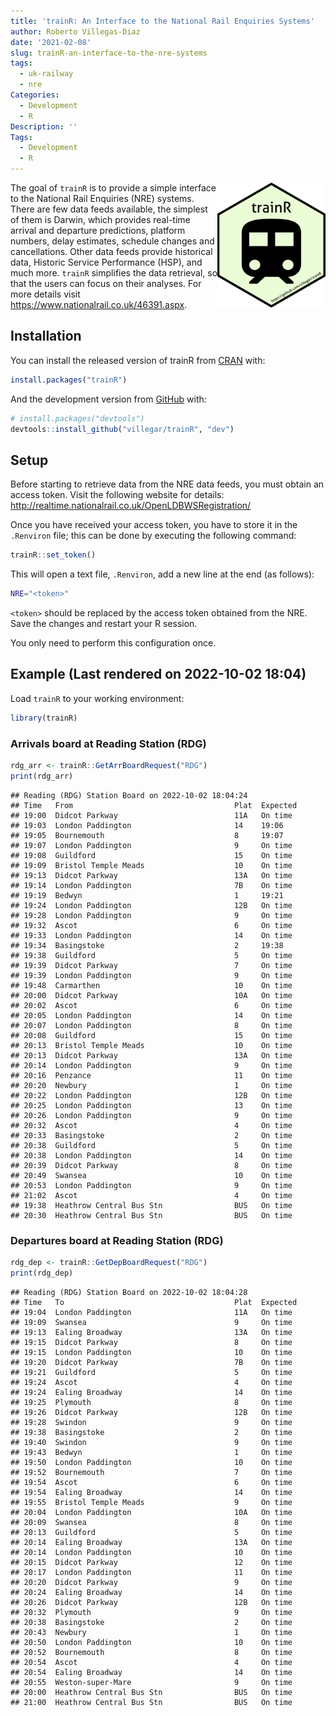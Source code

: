 ```yaml
---
title: 'trainR: An Interface to the National Rail Enquiries Systems'
author: Roberto Villegas-Diaz
date: '2021-02-08'
slug: trainR-an-interface-to-the-nre-systems
tags:
  - uk-railway
  - nre
Categories:
  - Development
  - R
Description: ''
Tags:
  - Development
  - R
---
```


<img src="https://raw.githubusercontent.com/villegar/trainR/main/inst/images/logo.png" alt="logo" align="right" height=200px/>

The goal of `trainR` is to provide a simple interface to the 
National Rail Enquiries (NRE) systems. There are few data feeds 
available, the simplest of them is Darwin, which provides real-time 
arrival and departure predictions, platform numbers, delay estimates, 
schedule changes and cancellations. Other data feeds provide historical 
data, Historic Service Performance (HSP), and much more. `trainR` 
simplifies the data retrieval, so that the users can focus on their 
analyses. For more details visit 
https://www.nationalrail.co.uk/46391.aspx.

## Installation

You can install the released version of trainR from [CRAN](https://CRAN.R-project.org) with:

``` r
install.packages("trainR")
```

And the development version from [GitHub](https://github.com/) with:

``` r
# install.packages("devtools")
devtools::install_github("villegar/trainR", "dev")
```

## Setup
Before starting to retrieve data from the NRE data feeds, you must obtain an access token. 
Visit the following website for details: http://realtime.nationalrail.co.uk/OpenLDBWSRegistration/

Once you have received your access token, you have to store it in the `.Renviron` file; this can be 
done by executing the following command:


```r
trainR::set_token()
```

This will open a text file, `.Renviron`, add a new line at the end (as follows):

```bash
NRE="<token>"
```

`<token>` should be replaced by the access token obtained from the NRE. Save the changes and restart 
your R session.

You only need to perform this configuration once.

## Example (Last rendered on 2022-10-02 18:04)

Load `trainR` to your working environment:

```r
library(trainR)
```

### Arrivals board at Reading Station (RDG)


```r
rdg_arr <- trainR::GetArrBoardRequest("RDG")
print(rdg_arr)
```

```
## Reading (RDG) Station Board on 2022-10-02 18:04:24
## Time   From                                    Plat  Expected
## 19:00  Didcot Parkway                          11A   On time
## 19:03  London Paddington                       14    19:06
## 19:05  Bournemouth                             8     19:07
## 19:07  London Paddington                       9     On time
## 19:08  Guildford                               15    On time
## 19:09  Bristol Temple Meads                    10    On time
## 19:13  Didcot Parkway                          13A   On time
## 19:14  London Paddington                       7B    On time
## 19:19  Bedwyn                                  1     19:21
## 19:24  London Paddington                       12B   On time
## 19:28  London Paddington                       9     On time
## 19:32  Ascot                                   6     On time
## 19:33  London Paddington                       14    On time
## 19:34  Basingstoke                             2     19:38
## 19:38  Guildford                               5     On time
## 19:39  Didcot Parkway                          7     On time
## 19:39  London Paddington                       9     On time
## 19:48  Carmarthen                              10    On time
## 20:00  Didcot Parkway                          10A   On time
## 20:02  Ascot                                   6     On time
## 20:05  London Paddington                       14    On time
## 20:07  London Paddington                       8     On time
## 20:08  Guildford                               15    On time
## 20:13  Bristol Temple Meads                    10    On time
## 20:13  Didcot Parkway                          13A   On time
## 20:14  London Paddington                       9     On time
## 20:16  Penzance                                11    On time
## 20:20  Newbury                                 1     On time
## 20:22  London Paddington                       12B   On time
## 20:25  London Paddington                       13    On time
## 20:26  London Paddington                       9     On time
## 20:32  Ascot                                   4     On time
## 20:33  Basingstoke                             2     On time
## 20:38  Guildford                               5     On time
## 20:38  London Paddington                       14    On time
## 20:39  Didcot Parkway                          8     On time
## 20:49  Swansea                                 10    On time
## 20:53  London Paddington                       9     On time
## 21:02  Ascot                                   4     On time
## 19:38  Heathrow Central Bus Stn                BUS   On time
## 20:30  Heathrow Central Bus Stn                BUS   On time
```

### Departures board at Reading Station (RDG)


```r
rdg_dep <- trainR::GetDepBoardRequest("RDG")
print(rdg_dep)
```

```
## Reading (RDG) Station Board on 2022-10-02 18:04:28
## Time   To                                      Plat  Expected
## 19:04  London Paddington                       11A   On time
## 19:09  Swansea                                 9     On time
## 19:13  Ealing Broadway                         13A   On time
## 19:15  Didcot Parkway                          8     On time
## 19:15  London Paddington                       10    On time
## 19:20  Didcot Parkway                          7B    On time
## 19:21  Guildford                               5     On time
## 19:24  Ascot                                   4     On time
## 19:24  Ealing Broadway                         14    On time
## 19:25  Plymouth                                8     On time
## 19:26  Didcot Parkway                          12B   On time
## 19:28  Swindon                                 9     On time
## 19:38  Basingstoke                             2     On time
## 19:40  Swindon                                 9     On time
## 19:43  Bedwyn                                  1     On time
## 19:50  London Paddington                       10    On time
## 19:52  Bournemouth                             7     On time
## 19:54  Ascot                                   6     On time
## 19:54  Ealing Broadway                         14    On time
## 19:55  Bristol Temple Meads                    9     On time
## 20:04  London Paddington                       10A   On time
## 20:09  Swansea                                 8     On time
## 20:13  Guildford                               5     On time
## 20:14  Ealing Broadway                         13A   On time
## 20:14  London Paddington                       10    On time
## 20:15  Didcot Parkway                          12    On time
## 20:17  London Paddington                       11    On time
## 20:20  Didcot Parkway                          9     On time
## 20:24  Ealing Broadway                         14    On time
## 20:26  Didcot Parkway                          12B   On time
## 20:32  Plymouth                                9     On time
## 20:38  Basingstoke                             2     On time
## 20:43  Newbury                                 1     On time
## 20:50  London Paddington                       10    On time
## 20:52  Bournemouth                             8     On time
## 20:54  Ascot                                   4     On time
## 20:54  Ealing Broadway                         14    On time
## 20:55  Weston-super-Mare                       9     On time
## 20:00  Heathrow Central Bus Stn                BUS   On time
## 21:00  Heathrow Central Bus Stn                BUS   On time
```
